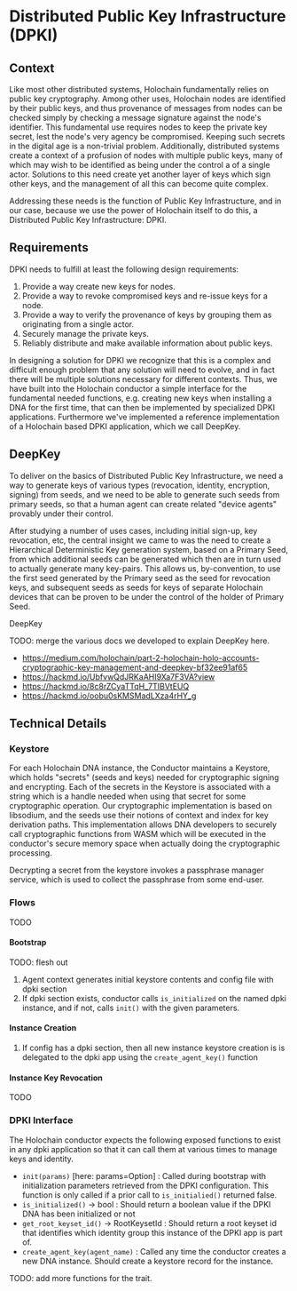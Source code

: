 # Distributed Public Key Infrastructure (DPKI)

## Context

Like most other distributed systems, Holochain fundamentally relies on public key cryptography. Among other uses, Holochain nodes are identified by their public keys, and thus provenance of messages from nodes can be checked simply by checking a message signature against the node's identifier.  This fundamental use requires nodes to keep the private key secret, lest the node's very agency be compromised.  Keeping such secrets in the digital age is a non-trivial problem.  Additionally, distributed systems create a context of a profusion of nodes with multiple public keys, many of which may wish to be identified as being under the control a of a single actor.  Solutions to this need create yet another layer of keys which sign other keys, and the management of all this can become quite complex.

Addressing these needs is the function of Public Key Infrastructure, and in our case, because we use the power of Holochain itself to do this, a Distributed Public Key Infrastructure: DPKI.

## Requirements

DPKI needs to fulfill at least the following design requirements:

1. Provide a way create new keys for nodes.
2. Provide a way to revoke compromised keys and re-issue keys for a node.
3. Provide a way to verify the provenance of keys by grouping them as originating from a single actor.
4. Securely manage the private keys.
5. Reliably distribute and make available information about public keys.

In designing a solution for DPKI we recognize that this is a complex and difficult enough problem that any solution will need to evolve, and in fact there will be multiple solutions necessary for different contexts.  Thus, we have built into the Holochain conductor a simple interface for the fundamental needed functions, e.g. creating new keys when installing a DNA for the first time, that can then be implemented by specialized DPKI applications.  Furthermore we've implemented a reference implementation of a Holochain based DPKI application, which we call DeepKey.

## DeepKey

To deliver on the basics of Distributed Public Key Infrastructure, we need a way to generate keys of various types (revocation, identity, encryption, signing) from seeds, and we need to be able to generate such seeds from primary seeds, so that a human agent can create related "device agents" provably under their control.

After studying a number of uses cases, including initial sign-up, key revocation, etc, the central insight we came to was the need to create a Hierarchical Deterministic Key generation system, based on a Primary Seed, from which additional seeds can be generated which then are in turn used to actually generate many key-pairs.  This allows us, by-convention, to use the first seed generated by the Primary seed as the seed for revocation keys, and subsequent seeds as seeds for keys of separate Holochain devices that can be proven to be under the control of the holder of Primary Seed.

DeepKey

TODO: merge the various docs we developed to explain DeepKey here.
- https://medium.com/holochain/part-2-holochain-holo-accounts-cryptographic-key-management-and-deepkey-bf32ee91af65
- https://hackmd.io/UbfvwQdJRKaAHI9Xa7F3VA?view
- https://hackmd.io/8c8rZCyaTTqH_7TIBVtEUQ
- https://hackmd.io/oobu0sKMSMadLXza4rHY_g

## Technical Details

### Keystore
For each Holochain DNA instance, the Conductor maintains a Keystore, which holds "secrets" (seeds and keys) needed for cryptographic signing and encrypting. Each of the secrets in the Keystore is associated with a string which is a handle needed when using that secret for some cryptographic operation.  Our cryptographic implementation is based on libsodium, and the seeds use their notions of context and index for key derivation paths.  This implementation allows DNA developers to securely call cryptographic functions from WASM which will be executed in the conductor's secure memory space when actually doing the cryptographic processing.

Decrypting a secret from the keystore invokes a passphrase manager service, which is used to collect the passphrase from some end-user.

### Flows
TODO

#### Bootstrap
TODO: flesh out

1. Agent context generates initial keystore contents and config file with dpki section
2. If dpki section exists, conductor calls `is_initialized` on the named dpki instance, and if not, calls `init()` with the given parameters.

#### Instance Creation
1. If config has a dpki section, then all new instance keystore creation is is delegated to the dpki app using the `create_agent_key()` function

#### Instance Key Revocation
TODO

### DPKI Interface

The Holochain conductor expects the following exposed functions to exist in any dpki application so that it can call them at various times to manage keys and identity.

- `init(params)` [here: params=Option<RootKeysetId>] :  Called during bootstrap with initialization parameters retrieved from the DPKI configuration.  This function is only called if a prior call to `is_initialied()` returned false.
- `is_initialized()` -> bool : Should return a boolean value if the DPKI DNA has been initialized or not
- `get_root_keyset_id()` -> RootKeysetId : Should return a root keyset id that identifies which identity group this instance of the DPKI app is part of.
- `create_agent_key(agent_name)` :  Called any time the conductor creates a new DNA instance. Should create a keystore record for the instance.

TODO: add more functions for the trait.
